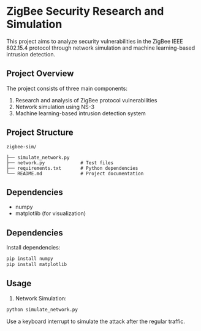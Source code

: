 # ZigBee Security Research and Simulation

This project aims to analyze security vulnerabilities in the ZigBee IEEE 802.15.4 protocol through network simulation and machine learning-based intrusion detection.

## Project Overview

The project consists of three main components:
1. Research and analysis of ZigBee protocol vulnerabilities
2. Network simulation using NS-3
3. Machine learning-based intrusion detection system

## Project Structure

```
zigbee-sim/

├── simulate_network.py
├── network.py             # Test files
├── requirements.txt       # Python dependencies
└── README.md              # Project documentation
```

## Dependencies
- numpy
- matplotlib (for visualization)

## Dependencies
Install dependencies:
```bash
pip install numpy
pip install matplotlib
```

## Usage

1. Network Simulation:
```bash
python simulate_network.py
```
Use a keyboard interrupt to simulate the attack after the regular traffic.

